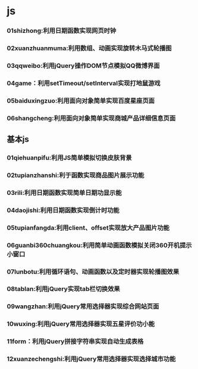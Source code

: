 # js
### 01shizhong:利用日期函数实现网页时钟
### 02xuanzhuanmuma:利用数组、动画实现旋转木马式轮播图
### 03qqweibo:利用jQuery操作DOM节点模拟QQ微博界面
### 04game：利用setTimeout/setInterval实现打地鼠游戏
### 05baiduxingzuo:利用面向对象简单实现百度星座页面
### 06shangcheng:利用面向对象简单实现商城产品详细信息页面

## 基本js
### 01qiehuanpifu:利用JS简单模拟切换皮肤背景
### 02tupianzhanshi:利于函数实现商品图片展示功能
###	03rili:利用日期函数实现简单日期功显示能
### 04daojishi:利用日期函数实现倒计时功能
### 05tupianfangda:利用client、offset实现放大产品图片功能
### 06guanbi360chuangkou:利用简单动画函数模拟关闭360开机提示小窗口
### 07lunbotu:利用循环语句、动画函数以及定时器实现轮播图效果
### 08tablan:利用jQuery实现tab栏切换效果
### 09wangzhan:利用jQuery常用选择器实现综合网站页面
### 10wuxing:利用jQuery常用选择器实现五星评价功小能
### 11form：利用jQuery拼接字符串实现自动生成表格
### 12xuanzechengshi:利用jQuery常用选择器实现选择城市功能